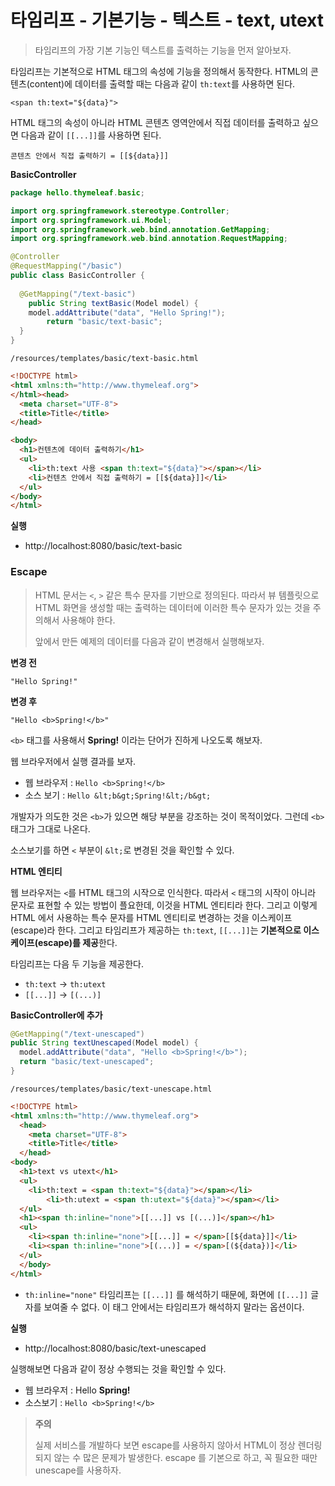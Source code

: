 # 타임리프 - 기본기능 - 텍스트 - text, utext



> 타임리프의 가장 기본 기능인 텍스트를 출력하는 기능을 먼저 알아보자.



타임리프는 기본적으로 HTML 태그의 속성에 기능을 정의해서 동작한다. HTML의 콘텐츠(content)에 데이터를 출력할 때는 다음과 같이 `th:text`를 사용하면 된다.

`<span th:text="${data}">`



HTML 태그의 속성이 아니라 HTML 콘텐츠 영역안에서 직접 데이터를 출력하고 싶으면 다음과 같이 `[[...]]`를 사용하면 된다.

`콘텐츠 안에서 직접 출력하기 = [[${data}]]`



**BasicController**

```java
package hello.thymeleaf.basic;

import org.springframework.stereotype.Controller;
import org.springframework.ui.Model;
import org.springframework.web.bind.annotation.GetMapping;
import org.springframework.web.bind.annotation.RequestMapping;

@Controller
@RequestMapping("/basic")
public class BasicController {
  
  @GetMapping("/text-basic")
 	public String textBasic(Model model) {
    model.addAttribute("data", "Hello Spring!");
 		return "basic/text-basic";
  }
}
```



`/resources/templates/basic/text-basic.html`

```html
<!DOCTYPE html>
<html xmlns:th="http://www.thymeleaf.org">
</html><head>
  <meta charset="UTF-8">
  <title>Title</title>
</head>

<body>
  <h1>컨텐츠에 데이터 출력하기</h1>
  <ul>
    <li>th:text 사용 <span th:text="${data}"></span></li>
    <li>컨텐츠 안에서 직접 출력하기 = [[${data}]]</li>
  </ul>  
</body>
</html>
```

**실행**

* http://localhost:8080/basic/text-basic





### Escape

> HTML 문서는 `<`, `>` 같은 특수 문자를 기반으로 정의된다. 따라서 뷰 템플릿으로 HTML 화면을 생성할 때는 출력하는 데이터에 이러한 특수 문자가 있는 것을 주의해서 사용해야 한다.
>
> 앞에서 만든 예제의 데이터를 다음과 같이 변경해서 실행해보자.



**변경 전**

`"Hello Spring!"`



**변경 후** 

`"Hello <b>Spring!</b>"`

`<b>` 태그를 사용해서 **Spring!** 이라는 단어가 진하게 나오도록 해보자.



웹 브라우저에서 실행 결과를 보자.

*  웹 브라우저 : `Hello <b>Spring!</b>`
* 소스 보기 : `Hello &lt;b&gt;Spring!&lt;/b&gt;`

개발자가 의도한 것은 `<b>`가 있으면 해당 부분을 강조하는 것이 목적이었다. 그런데 `<b>` 태그가 그대로 나온다.

소스보기를 하면 `<` 부분이 `&lt;`로 변경된 것을 확인할 수 있다.



**HTML 엔티티**

웹 브라우저는 `<`를 HTML 태그의 시작으로 인식한다. 따라서 `<` 태그의 시작이 아니라 문자로 표현할 수 있는 방법이 플요한데, 이것을 HTML 엔티티라 한다. 그리고 이렇게 HTML 에서 사용하는 특수 문자를 HTML 엔티티로 변경하는 것을 이스케이프(escape)라 한다. 그리고 타임리프가 제공하는 `th:text`, `[[...]]`는 **기본적으로 이스케이프(escape)를 제공**한다.

타임리프는 다음 두 기능을 제공한다.

* `th:text` -> `th:utext`
* `[[...]]` -> `[(...)]`



**BasicController에 추가**

```java
@GetMapping("/text-unescaped")
public String textUnescaped(Model model) {
  model.addAttribute("data", "Hello <b>Spring!</b>");
  return "basic/text-unescaped";
}
```

`/resources/templates/basic/text-unescape.html`

```html
<!DOCTYPE html>
<html xmlns:th="http://www.thymeleaf.org">
  <head>
    <meta charset="UTF-8">
    <title>Title</title>
  </head>
<body>
  <h1>text vs utext</h1>
  <ul>
    <li>th:text = <span th:text="${data}"></span></li>
 		<li>th:utext = <span th:utext="${data}"></span></li>
  </ul>
  <h1><span th:inline="none">[[...]] vs [(...)]</span></h1>
  <ul>
    <li><span th:inline="none">[[...]] = </span>[[${data}]]</li>
    <li><span th:inline="none">[(...)] = </span>[(${data})]</li>
  </ul>
  </body>
</html>
```

* `th:inline="none"` 타임리프는 `[[...]]` 를 해석하기 때문에, 화면에 `[[...]]` 글자를 보여줄 수 없다. 이 태그 안에서는 타임리프가 해석하지 말라는 옵션이다.



**실행**

* http://localhost:8080/basic/text-unescaped

실행해보면 다음과 같이 정상 수행되는 것을 확인할 수 있다.

* 웹 브라우저 : Hello **Spring!**
* 소스보기 : `Hello <b>Spring!</b>`



> **주의**
>
> 실제 서비스를 개발하다 보면 escape를 사용하지 않아서 HTML이 정상 렌더링 되지 않는 수 많은 문제가 발생한다. escape 를 기본으로 하고, 꼭 필요한 때만 unescape를 사용하자.


